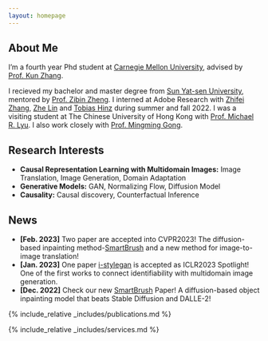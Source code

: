 ```yaml
---
layout: homepage
---
```


## About Me

I’m a fourth year Phd student at [Carnegie Mellon University](https://www.cmu.edu/), advised by [Prof. Kun Zhang](https://www.andrew.cmu.edu/user/kunz1/). 

I recieved my bachelor and master degree from [Sun Yat-sen University](https://www.sysu.edu.cn/sysuen), mentored by [Prof. Zibin Zheng](https://www.zibinzheng.com/). I interned at Adobe Research with [Zhifei Zhang](https://zzutk.github.io/), [Zhe Lin](https://sites.google.com/site/zhelin625/) and [Tobias Hinz](http://www.tobiashinz.com/) during summer and fall 2022. I was a visiting student at The Chinese University of Hong Kong with [Prof. Michael R. Lyu](http://www.cse.cuhk.edu.hk/lyu/). I also work closely with [Prof. Mingming Gong](https://mingming-gong.github.io/). 

## Research Interests

- **Causal Representation Learning with Multidomain Images:** Image Translation, Image Generation, Domain Adaptation
- **Generative Models:** GAN, Normalizing Flow, Diffusion Model
- **Causality:** Causal discovery, Counterfactual Inference

## News

- **[Feb. 2023]** Two paper are accepted into CVPR2023! The diffusion-based inpainting method-[SmartBrush](https://arxiv.org/pdf/2212.05034.pdf) and a new method for image-to-image translation!
- **[Jan. 2023]** One paper [i-stylegan](https://openreview.net/pdf?id=U2g8OGONA_V) is accepted as ICLR2023 Spotlight! One of the first works to connect identifiability with multidomain image generation.
- **[Dec. 2022]** Check our new [SmartBrush](https://arxiv.org/pdf/2212.05034.pdf) Paper! A diffusion-based object inpainting model that beats Stable Diffusion and DALLE-2!

{% include_relative _includes/publications.md %}

{% include_relative _includes/services.md %}
